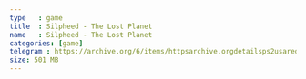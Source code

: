 ```yaml
---
type   : game
title  : Silpheed - The Lost Planet
name   : Silpheed - The Lost Planet
categories: [game]
telegram : https://archive.org/6/items/httpsarchive.orgdetailsps2usaredump3/Silpheed%20-%20The%20Lost%20Planet.7z
size: 501 MB
---
```



